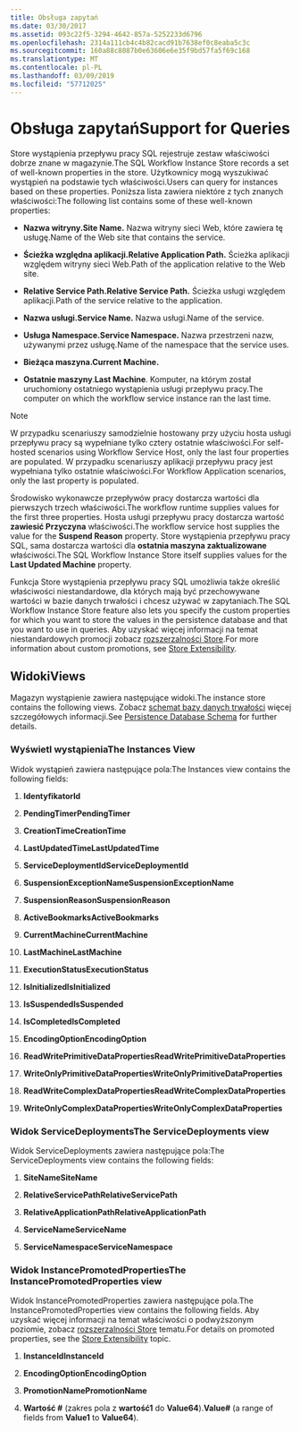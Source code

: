 ```yaml
---
title: Obsługa zapytań
ms.date: 03/30/2017
ms.assetid: 093c22f5-3294-4642-857a-5252233d6796
ms.openlocfilehash: 2314a111cb4c4b82cacd91b7638ef0c8eaba5c3c
ms.sourcegitcommit: 160a88c8087b0e63606e6e35f9bd57fa5f69c168
ms.translationtype: MT
ms.contentlocale: pl-PL
ms.lasthandoff: 03/09/2019
ms.locfileid: "57712025"
---
```

# <a name="support-for-queries"></a><span data-ttu-id="9d227-102">Obsługa zapytań</span><span class="sxs-lookup"><span data-stu-id="9d227-102">Support for Queries</span></span>
<span data-ttu-id="9d227-103">Store wystąpienia przepływu pracy SQL rejestruje zestaw właściwości dobrze znane w magazynie.</span><span class="sxs-lookup"><span data-stu-id="9d227-103">The SQL Workflow Instance Store records a set of well-known properties in the store.</span></span> <span data-ttu-id="9d227-104">Użytkownicy mogą wyszukiwać wystąpień na podstawie tych właściwości.</span><span class="sxs-lookup"><span data-stu-id="9d227-104">Users can query for instances based on these properties.</span></span> <span data-ttu-id="9d227-105">Poniższa lista zawiera niektóre z tych znanych właściwości:</span><span class="sxs-lookup"><span data-stu-id="9d227-105">The following list contains some of these well-known properties:</span></span>  
  
-   <span data-ttu-id="9d227-106">**Nazwa witryny.**</span><span class="sxs-lookup"><span data-stu-id="9d227-106">**Site Name.**</span></span> <span data-ttu-id="9d227-107">Nazwa witryny sieci Web, które zawiera tę usługę.</span><span class="sxs-lookup"><span data-stu-id="9d227-107">Name of the Web site that contains the service.</span></span>  
  
-   <span data-ttu-id="9d227-108">**Ścieżka względna aplikacji.**</span><span class="sxs-lookup"><span data-stu-id="9d227-108">**Relative Application Path.**</span></span> <span data-ttu-id="9d227-109">Ścieżka aplikacji względem witryny sieci Web.</span><span class="sxs-lookup"><span data-stu-id="9d227-109">Path of the application relative to the Web site.</span></span>  
  
-   <span data-ttu-id="9d227-110">**Relative Service Path.**</span><span class="sxs-lookup"><span data-stu-id="9d227-110">**Relative Service Path.**</span></span> <span data-ttu-id="9d227-111">Ścieżka usługi względem aplikacji.</span><span class="sxs-lookup"><span data-stu-id="9d227-111">Path of the service relative to the application.</span></span>  
  
-   <span data-ttu-id="9d227-112">**Nazwa usługi.**</span><span class="sxs-lookup"><span data-stu-id="9d227-112">**Service Name.**</span></span> <span data-ttu-id="9d227-113">Nazwa usługi.</span><span class="sxs-lookup"><span data-stu-id="9d227-113">Name of the service.</span></span>  
  
-   <span data-ttu-id="9d227-114">**Usługa Namespace.**</span><span class="sxs-lookup"><span data-stu-id="9d227-114">**Service Namespace.**</span></span> <span data-ttu-id="9d227-115">Nazwa przestrzeni nazw, używanymi przez usługę.</span><span class="sxs-lookup"><span data-stu-id="9d227-115">Name of the namespace that the service uses.</span></span>  
  
-   <span data-ttu-id="9d227-116">**Bieżąca maszyna.**</span><span class="sxs-lookup"><span data-stu-id="9d227-116">**Current Machine.**</span></span>  
  
-   <span data-ttu-id="9d227-117">**Ostatnie maszyny**.</span><span class="sxs-lookup"><span data-stu-id="9d227-117">**Last Machine**.</span></span> <span data-ttu-id="9d227-118">Komputer, na którym został uruchomiony ostatniego wystąpienia usługi przepływu pracy.</span><span class="sxs-lookup"><span data-stu-id="9d227-118">The computer on which the workflow service instance ran the last time.</span></span>  
  
> [!NOTE]
>  <span data-ttu-id="9d227-119">W przypadku scenariuszy samodzielnie hostowany przy użyciu hosta usługi przepływu pracy są wypełniane tylko cztery ostatnie właściwości.</span><span class="sxs-lookup"><span data-stu-id="9d227-119">For self-hosted scenarios using Workflow Service Host, only the last four properties are populated.</span></span> <span data-ttu-id="9d227-120">W przypadku scenariuszy aplikacji przepływu pracy jest wypełniana tylko ostatnie właściwości.</span><span class="sxs-lookup"><span data-stu-id="9d227-120">For Workflow Application scenarios, only the last property is populated.</span></span>  
  
 <span data-ttu-id="9d227-121">Środowisko wykonawcze przepływów pracy dostarcza wartości dla pierwszych trzech właściwości.</span><span class="sxs-lookup"><span data-stu-id="9d227-121">The workflow runtime supplies values for the first three properties.</span></span> <span data-ttu-id="9d227-122">Hosta usługi przepływu pracy dostarcza wartość **zawiesić Przyczyna** właściwości.</span><span class="sxs-lookup"><span data-stu-id="9d227-122">The workflow service host supplies the value for the **Suspend Reason** property.</span></span> <span data-ttu-id="9d227-123">Store wystąpienia przepływu pracy SQL, sama dostarcza wartości dla **ostatnia maszyna zaktualizowane** właściwości.</span><span class="sxs-lookup"><span data-stu-id="9d227-123">The SQL Workflow Instance Store itself supplies values for the **Last Updated Machine** property.</span></span>  
  
 <span data-ttu-id="9d227-124">Funkcja Store wystąpienia przepływu pracy SQL umożliwia także określić właściwości niestandardowe, dla których mają być przechowywane wartości w bazie danych trwałości i chcesz używać w zapytaniach.</span><span class="sxs-lookup"><span data-stu-id="9d227-124">The SQL Workflow Instance Store feature also lets you specify the custom properties for which you want to store the values in the persistence database and that you want to use in queries.</span></span> <span data-ttu-id="9d227-125">Aby uzyskać więcej informacji na temat niestandardowych promocji zobacz [rozszerzalności Store](store-extensibility.md).</span><span class="sxs-lookup"><span data-stu-id="9d227-125">For more information about custom promotions, see [Store Extensibility](store-extensibility.md).</span></span>  
  
## <a name="views"></a><span data-ttu-id="9d227-126">Widoki</span><span class="sxs-lookup"><span data-stu-id="9d227-126">Views</span></span>  
 <span data-ttu-id="9d227-127">Magazyn wystąpienie zawiera następujące widoki.</span><span class="sxs-lookup"><span data-stu-id="9d227-127">The instance store contains the following views.</span></span> <span data-ttu-id="9d227-128">Zobacz [schemat bazy danych trwałości](persistence-database-schema.md) więcej szczegółowych informacji.</span><span class="sxs-lookup"><span data-stu-id="9d227-128">See [Persistence Database Schema](persistence-database-schema.md) for further details.</span></span>  
  
### <a name="the-instances-view"></a><span data-ttu-id="9d227-129">Wyświetl wystąpienia</span><span class="sxs-lookup"><span data-stu-id="9d227-129">The Instances View</span></span>  
 <span data-ttu-id="9d227-130">Widok wystąpień zawiera następujące pola:</span><span class="sxs-lookup"><span data-stu-id="9d227-130">The Instances view contains the following fields:</span></span>  
  
1.  <span data-ttu-id="9d227-131">**Identyfikator**</span><span class="sxs-lookup"><span data-stu-id="9d227-131">**Id**</span></span>  
  
2.  <span data-ttu-id="9d227-132">**PendingTimer**</span><span class="sxs-lookup"><span data-stu-id="9d227-132">**PendingTimer**</span></span>  
  
3.  <span data-ttu-id="9d227-133">**CreationTime**</span><span class="sxs-lookup"><span data-stu-id="9d227-133">**CreationTime**</span></span>  
  
4.  <span data-ttu-id="9d227-134">**LastUpdatedTime**</span><span class="sxs-lookup"><span data-stu-id="9d227-134">**LastUpdatedTime**</span></span>  
  
5.  <span data-ttu-id="9d227-135">**ServiceDeploymentId**</span><span class="sxs-lookup"><span data-stu-id="9d227-135">**ServiceDeploymentId**</span></span>  
  
6.  <span data-ttu-id="9d227-136">**SuspensionExceptionName**</span><span class="sxs-lookup"><span data-stu-id="9d227-136">**SuspensionExceptionName**</span></span>  
  
7.  <span data-ttu-id="9d227-137">**SuspensionReason**</span><span class="sxs-lookup"><span data-stu-id="9d227-137">**SuspensionReason**</span></span>  
  
8.  <span data-ttu-id="9d227-138">**ActiveBookmarks**</span><span class="sxs-lookup"><span data-stu-id="9d227-138">**ActiveBookmarks**</span></span>  
  
9. <span data-ttu-id="9d227-139">**CurrentMachine**</span><span class="sxs-lookup"><span data-stu-id="9d227-139">**CurrentMachine**</span></span>  
  
10. <span data-ttu-id="9d227-140">**LastMachine**</span><span class="sxs-lookup"><span data-stu-id="9d227-140">**LastMachine**</span></span>  
  
11. <span data-ttu-id="9d227-141">**ExecutionStatus**</span><span class="sxs-lookup"><span data-stu-id="9d227-141">**ExecutionStatus**</span></span>  
  
12. <span data-ttu-id="9d227-142">**IsInitialized**</span><span class="sxs-lookup"><span data-stu-id="9d227-142">**IsInitialized**</span></span>  
  
13. <span data-ttu-id="9d227-143">**IsSuspended**</span><span class="sxs-lookup"><span data-stu-id="9d227-143">**IsSuspended**</span></span>  
  
14. <span data-ttu-id="9d227-144">**IsCompleted**</span><span class="sxs-lookup"><span data-stu-id="9d227-144">**IsCompleted**</span></span>  
  
15. <span data-ttu-id="9d227-145">**EncodingOption**</span><span class="sxs-lookup"><span data-stu-id="9d227-145">**EncodingOption**</span></span>  
  
16. <span data-ttu-id="9d227-146">**ReadWritePrimitiveDataProperties**</span><span class="sxs-lookup"><span data-stu-id="9d227-146">**ReadWritePrimitiveDataProperties**</span></span>  
  
17. <span data-ttu-id="9d227-147">**WriteOnlyPrimitiveDataProperties**</span><span class="sxs-lookup"><span data-stu-id="9d227-147">**WriteOnlyPrimitiveDataProperties**</span></span>  
  
18. <span data-ttu-id="9d227-148">**ReadWriteComplexDataProperties**</span><span class="sxs-lookup"><span data-stu-id="9d227-148">**ReadWriteComplexDataProperties**</span></span>  
  
19. <span data-ttu-id="9d227-149">**WriteOnlyComplexDataProperties**</span><span class="sxs-lookup"><span data-stu-id="9d227-149">**WriteOnlyComplexDataProperties**</span></span>  
  
### <a name="the-servicedeployments-view"></a><span data-ttu-id="9d227-150">Widok ServiceDeployments</span><span class="sxs-lookup"><span data-stu-id="9d227-150">The ServiceDeployments view</span></span>  
 <span data-ttu-id="9d227-151">Widok ServiceDeployments zawiera następujące pola:</span><span class="sxs-lookup"><span data-stu-id="9d227-151">The ServiceDeployments view contains the following fields:</span></span>  
  
1.  <span data-ttu-id="9d227-152">**SiteName**</span><span class="sxs-lookup"><span data-stu-id="9d227-152">**SiteName**</span></span>  
  
2.  <span data-ttu-id="9d227-153">**RelativeServicePath**</span><span class="sxs-lookup"><span data-stu-id="9d227-153">**RelativeServicePath**</span></span>  
  
3.  <span data-ttu-id="9d227-154">**RelativeApplicationPath**</span><span class="sxs-lookup"><span data-stu-id="9d227-154">**RelativeApplicationPath**</span></span>  
  
4.  <span data-ttu-id="9d227-155">**ServiceName**</span><span class="sxs-lookup"><span data-stu-id="9d227-155">**ServiceName**</span></span>  
  
5.  <span data-ttu-id="9d227-156">**ServiceNamespace**</span><span class="sxs-lookup"><span data-stu-id="9d227-156">**ServiceNamespace**</span></span>  
  
### <a name="the-instancepromotedproperties-view"></a><span data-ttu-id="9d227-157">Widok InstancePromotedProperties</span><span class="sxs-lookup"><span data-stu-id="9d227-157">The InstancePromotedProperties view</span></span>  
 <span data-ttu-id="9d227-158">Widok InstancePromotedProperties zawiera następujące pola.</span><span class="sxs-lookup"><span data-stu-id="9d227-158">The InstancePromotedProperties view contains the following fields.</span></span> <span data-ttu-id="9d227-159">Aby uzyskać więcej informacji na temat właściwości o podwyższonym poziomie, zobacz [rozszerzalności Store](store-extensibility.md) tematu.</span><span class="sxs-lookup"><span data-stu-id="9d227-159">For details on promoted properties, see the [Store Extensibility](store-extensibility.md) topic.</span></span>  
  
1.  <span data-ttu-id="9d227-160">**InstanceId**</span><span class="sxs-lookup"><span data-stu-id="9d227-160">**InstanceId**</span></span>  
  
2.  <span data-ttu-id="9d227-161">**EncodingOption**</span><span class="sxs-lookup"><span data-stu-id="9d227-161">**EncodingOption**</span></span>  
  
3.  <span data-ttu-id="9d227-162">**PromotionName**</span><span class="sxs-lookup"><span data-stu-id="9d227-162">**PromotionName**</span></span>  
  
4.  <span data-ttu-id="9d227-163">**Wartość #** (zakres pola z **wartość1** do **Value64**).</span><span class="sxs-lookup"><span data-stu-id="9d227-163">**Value#** (a range of fields from **Value1** to **Value64**).</span></span>
